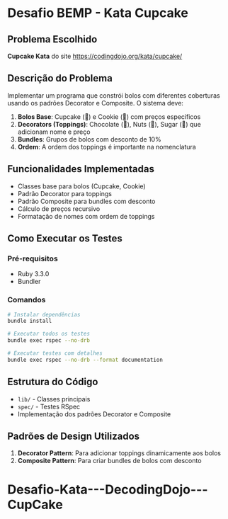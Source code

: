 # Desafio BEMP - Kata Cupcake

## Problema Escolhido

**Cupcake Kata** do site https://codingdojo.org/kata/cupcake/

## Descrição do Problema

Implementar um programa que constrói bolos com diferentes coberturas usando os padrões Decorator e Composite. O sistema deve:

1. **Bolos Base**: Cupcake (🧁) e Cookie (🍪) com preços específicos
2. **Decorators (Toppings)**: Chocolate (🍫), Nuts (🥜), Sugar (🍬) que adicionam nome e preço
3. **Bundles**: Grupos de bolos com desconto de 10%
4. **Ordem**: A ordem dos toppings é importante na nomenclatura

## Funcionalidades Implementadas

- Classes base para bolos (Cupcake, Cookie)
- Padrão Decorator para toppings
- Padrão Composite para bundles com desconto
- Cálculo de preços recursivo
- Formatação de nomes com ordem de toppings

## Como Executar os Testes

### Pré-requisitos

- Ruby 3.3.0
- Bundler

### Comandos

```bash
# Instalar dependências
bundle install

# Executar todos os testes
bundle exec rspec --no-drb

# Executar testes com detalhes
bundle exec rspec --no-drb --format documentation
```

## Estrutura do Código

- `lib/` - Classes principais
- `spec/` - Testes RSpec
- Implementação dos padrões Decorator e Composite

## Padrões de Design Utilizados

1. **Decorator Pattern**: Para adicionar toppings dinamicamente aos bolos
2. **Composite Pattern**: Para criar bundles de bolos com desconto
# Desafio-Kata---DecodingDojo---CupCake
